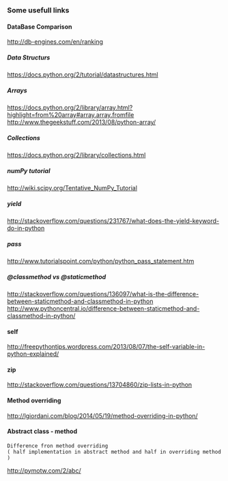 ### Some usefull links 

#### DataBase Comparison
http://db-engines.com/en/ranking


##### Data Structurs
https://docs.python.org/2/tutorial/datastructures.html


##### Arrays
https://docs.python.org/2/library/array.html?highlight=from%20array#array.array.fromfile
http://www.thegeekstuff.com/2013/08/python-array/


##### Collections
https://docs.python.org/2/library/collections.html

##### numPy tutorial
http://wiki.scipy.org/Tentative_NumPy_Tutorial


##### yield
http://stackoverflow.com/questions/231767/what-does-the-yield-keyword-do-in-python

##### pass
http://www.tutorialspoint.com/python/python_pass_statement.htm


##### @classmethod vs @staticmethod  
http://stackoverflow.com/questions/136097/what-is-the-difference-between-staticmethod-and-classmethod-in-python
http://www.pythoncentral.io/difference-between-staticmethod-and-classmethod-in-python/

#### self
http://freepythontips.wordpress.com/2013/08/07/the-self-variable-in-python-explained/

#### zip 
http://stackoverflow.com/questions/13704860/zip-lists-in-python

#### Method overriding
http://lgiordani.com/blog/2014/05/19/method-overriding-in-python/


#### Abstract class - method
    Difference fron method overriding 
    ( half implementation in abstract method and half in overriding method )
http://pymotw.com/2/abc/


